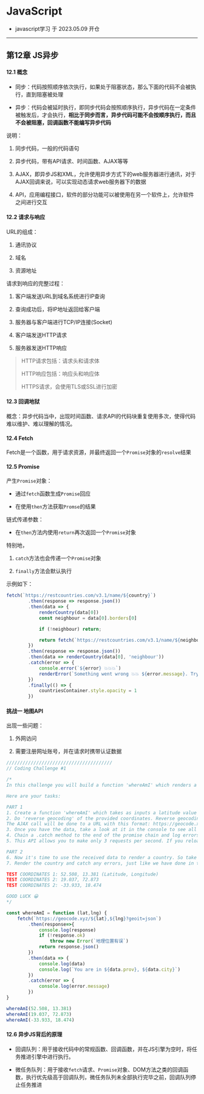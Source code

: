 # JavaScript

- javascript学习 于 2023.05.09 开仓

---

## 第12章 JS异步

#### 12.1 概念

- 同步：代码按照顺序依次执行，如果处于阻塞状态，那么下面的代码不会被执行，直到阻塞被处理

- 异步：代码会被延时执行，即同步代码会按照顺序执行，异步代码在一定条件被触发后，才会执行，**相比于同步而言，异步代码可能不会按顺序执行，而且不会被阻塞，回调函数不能编写异步代码**

说明：

1. 同步代码，一般的代码语句

2. 异步代码，带有API请求、时间函数、AJAX等等

3. AJAX，即异步JS和XML，允许使用异步方式下的web服务器进行通讯，对于AJAX回调来说，可以实现动态请求web服务器下的数据

4. API，应用编程接口，软件的部分功能可以被使用在另一个软件上，允许软件之间进行交互

#### 12.2 请求与响应

URL的组成：

1. 通讯协议

2. 域名

3. 资源地址

请求到响应的完整过程：

1. 客户端发送URL到域名系统进行IP查询

2. 查询成功后，将IP地址返回给客户端

3. 服务器与客户端进行TCP/IP连接(Socket)

4. 客户端发送HTTP请求

5. 服务器发送HTTP响应

> HTTP请求包括：请求头和请求体
> 
> HTTP响应包括：响应头和响应体
> 
> HTTPS请求，会使用TLS或SSL进行加密

#### 12.3 回调地狱

概念：异步代码当中，出现时间函数、请求API的代码块重复使用多次，使得代码难以维护、难以理解的情况。

#### 12.4 Fetch

Fetch是一个函数，用于请求资源，并最终返回一个`Promise`对象的`resolve`结果

#### 12.5 Promise

产生`Promise`对象：

- 通过`fetch`函数生成`Promise`回应

- 在使用`then`方法获取`Promse`的结果

链式传递参数：

- 在`then`方法内使用`return`再次返回一个`Promise`对象

特别地，

1. `catch`方法也会传递一个`Promise`对象

2. `finally`方法会默认执行

示例如下：

```js
fetch(`https://restcountries.com/v3.1/name/${country}`)
        .then(response => response.json())
        .then(data => {
            renderCountry(data[0])
            const neighbour = data[0].borders[0]

            if (!neighbour) return;

            return fetch(`https://restcountries.com/v3.1/name/${neighbour}`);
        })
        .then(response => response.json())
        .then(data => renderCountry(data[0], 'neighbour'))
        .catch(error => {
            console.error(`${error} 💥💥💥`)
            renderError(`Something went wrong 💥💥 ${error.message}. Try again!`);
        })
        .finally(() => {
            countriesContainer.style.opacity = 1
        })
```

#### 挑战一 地图API

出现一些问题：

1. 外网访问

2. 需要注册网址账号，并在请求时携带认证数据

```js
///////////////////////////////////////
// Coding Challenge #1

/*
In this challenge you will build a function 'whereAmI' which renders a country ONLY based on GPS coordinates. For that, you will use a second API to geocode coordinates.

Here are your tasks:

PART 1
1. Create a function 'whereAmI' which takes as inputs a latitude value (lat) and a longitude value (lng) (these are GPS coordinates, examples are below).
2. Do 'reverse geocoding' of the provided coordinates. Reverse geocoding means to convert coordinates to a meaningful location, like a city and country name. Use this API to do reverse geocoding: https://geocode.xyz/api.
The AJAX call will be done to a URL with this format: https://geocode.xyz/52.508,13.381?geoit=json. Use the fetch API and promises to get the data. Do NOT use the getJSON function we created, that is cheating 😉
3. Once you have the data, take a look at it in the console to see all the attributes that you recieved about the provided location. Then, using this data, log a messsage like this to the console: 'You are in Berlin, Germany'
4. Chain a .catch method to the end of the promise chain and log errors to the console
5. This API allows you to make only 3 requests per second. If you reload fast, you will get this error with code 403. This is an error with the request. Remember, fetch() does NOT reject the promise in this case. So create an error to reject the promise yourself, with a meaningful error message.

PART 2
6. Now it's time to use the received data to render a country. So take the relevant attribute from the geocoding API result, and plug it into the countries API that we have been using.
7. Render the country and catch any errors, just like we have done in the last lecture (you can even copy this code, no need to type the same code)

TEST COORDINATES 1: 52.508, 13.381 (Latitude, Longitude)
TEST COORDINATES 2: 19.037, 72.873
TEST COORDINATES 2: -33.933, 18.474

GOOD LUCK 😀
*/

const whereAmI = function (lat,lng) {
    fetch(`https://geocode.xyz/${lat},${lng}?geoit=json`)
        .then(response=>{
            console.log(response)
            if (!response.ok)
                throw new Error(`地理位置有误`)
            return response.json()
        })
        .then(data => {
            console.log(data)
            console.log(`You are in ${data.prov}, ${data.city}`)
        })
        .catch(error => {
            console.log(error.message)
        })
}

whereAmI(52.508, 13.381)
whereAmI(19.037, 72.873)
whereAmI(-33.933, 18.474)
```

#### 12.6 异步JS背后的原理

- 回调队列：用于接收代码中的常规函数、回调函数，并在JS引擎为空时，将任务推进引擎中进行执行。

- 微任务队列：用于接收`fetch`请求、`Promise`对象、DOM方法之类的回调函数，执行优先级高于回调队列，微任务队列未全部执行完毕之前，回调队列停止任务推进